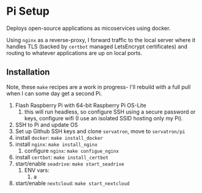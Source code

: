 # Pi Setup

Deploys open-source applications as micoservices using docker.

Using `nginx` as a reverse-proxy, I forward traffic to the local server where it handles TLS (backed by `certbot` managed LetsEncrypt certificates) and routing to whatever applications are up on local ports.

## Installation

Note, these `make` recipes are a work in progress- I'll rebuild with a full pull when I can some day get a second Pi.

1. Flash Raspberry Pi with 64-bit Raspberry Pi OS-Lite
   1. this will run headless, so configure SSH using a secure password or keys, configure wifi (I use an isolated SSID hosting only my Pi).
1. SSH to Pi and update OS
1. Set up Github SSH keys and clone `servatron`, move to `servatron/pi`
1. install `docker`: `make install_docker`
1. install `nginx`: `make install_nginx`
   1. configure `nginx`: `make configue_nginx`
1. install `certbot`: `make install_certbot`
1. start/enable `seadrive`: `make start_seadrive`
   1. ENV vars:
      1. a
1. start/enable `nextcloud`: `make start_nextcloud`
